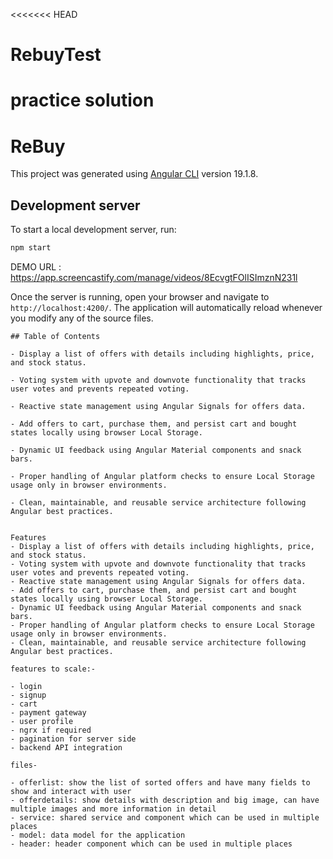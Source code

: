 <<<<<<< HEAD
# RebuyTest
practice solution
=======
# ReBuy

This project was generated using [Angular CLI](https://github.com/angular/angular-cli) version 19.1.8.

## Development server

To start a local development server, run:

```bash
npm start
```

DEMO URL : https://app.screencastify.com/manage/videos/8EcvgtFOlISImznN231l

Once the server is running, open your browser and navigate to `http://localhost:4200/`. The application will automatically reload whenever you modify any of the source files.
```
## Table of Contents

- Display a list of offers with details including highlights, price, and stock status.

- Voting system with upvote and downvote functionality that tracks user votes and prevents repeated voting.

- Reactive state management using Angular Signals for offers data.

- Add offers to cart, purchase them, and persist cart and bought states locally using browser Local Storage.

- Dynamic UI feedback using Angular Material components and snack bars.

- Proper handling of Angular platform checks to ensure Local Storage usage only in browser environments.

- Clean, maintainable, and reusable service architecture following Angular best practices.


Features
- Display a list of offers with details including highlights, price, and stock status.
- Voting system with upvote and downvote functionality that tracks user votes and prevents repeated voting.
- Reactive state management using Angular Signals for offers data.
- Add offers to cart, purchase them, and persist cart and bought states locally using browser Local Storage.
- Dynamic UI feedback using Angular Material components and snack bars.
- Proper handling of Angular platform checks to ensure Local Storage usage only in browser environments.
- Clean, maintainable, and reusable service architecture following Angular best practices.

features to scale:-

- login
- signup
- cart
- payment gateway
- user profile
- ngrx if required
- pagination for server side
- backend API integration

files-

- offerlist: show the list of sorted offers and have many fields to show and interact with user
- offerdetails: show details with description and big image, can have multiple images and more information in detail
- service: shared service and component which can be used in multiple places
- model: data model for the application
- header: header component which can be used in multiple places




